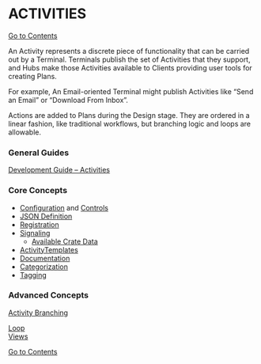 # ACTIVITIES

[Go to Contents](/Docs/Home.md)  

An Activity represents a discrete piece of functionality that can be carried out by a Terminal.  Terminals publish the set of Activities that they support, and Hubs make those Activities available to Clients providing user tools for creating Plans.

For example, An Email-oriented Terminal might publish Activities like “Send an Email” or “Download From Inbox”.

Actions are added to Plans during the Design stage. They are ordered in a linear fashion, like traditional workflows, but branching logic and loops are allowable.

### General Guides

[Development Guide – Activities](/Docs/ForDevelopers/DevelopmentGuides/ActivityDevelopmentGuide.md)



### Core Concepts

* [Configuration](/Docs/ForDevelopers/OperatingConcepts/ActivityConfiguration.md) and [Controls](/Docs/ForDevelopers/DevelopmentGuides/ConfigurationControls.md)    
* [JSON Definition](/Docs/ForDevelopers/ActivityJSONDefinition.md)
* [Registration](/Docs/ForDevelopers/ActivitiesRegistration.md)
* [Signaling](/Docs/ForDevelopers/Objects/Activities/Signalling.md)
    * [Available Crate Data](/Docs/ForDevelopers/CrateSignalling.md)
* [ActivityTemplates](/Docs/ForDevelopers/Objects/ActivityTemplates.md)
* [Documentation](/Docs/ForDevelopers/ActivityDevelopmentBuildingDocumentation.md)
* [Categorization](/Docs/ForDevelopers/Objects/Activities/ActivityCategories.md)
* [Tagging](/Docs/ForDevelopers/OperatingConcepts/Tagging.md)

### Advanced Concepts

[Activity Branching](/Docs/ForDevelopers/Branching.md)

[Loop](/Docs/ForDevelopers/Objects/Activities/Loop.md)   
[Views](/Docs/ForDevelopers/ActivitiesViews.md)

[Go to Contents](/Docs/Home.md)  
